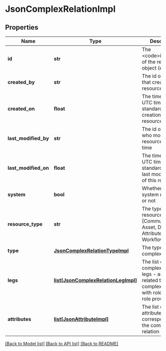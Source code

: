# JsonComplexRelationImpl

## Properties
Name | Type | Description | Notes
------------ | ------------- | ------------- | -------------
**id** | **str** | The &lt;code&gt;id&lt;/code&gt; of the represented object (entity) | 
**created_by** | **str** | The id of the user that created this resource | [optional] 
**created_on** | **float** | The timestamp (in UTC time standard) of the creation of this resource | [optional] 
**last_modified_by** | **str** | The id of the user who modified this resource the last time | [optional] 
**last_modified_on** | **float** | The timestamp (in UTC time standard) of the last modification of this resource | [optional] 
**system** | **bool** | Whether this is a system resource or not | [optional] 
**resource_type** | **str** | The type of this resource, i.e. [Community, Asset, Domain, Attribute, Relation, WorkflowInstance] | [optional] 
**type** | [**JsonComplexRelationTypeImpl**](JsonComplexRelationTypeImpl.md) | The type of the complex relation | [optional] 
**legs** | [**list[JsonComplexRelationLegImpl]**](JsonComplexRelationLegImpl.md) | The list of complex relation legs - assets related to the complex relation with role and co-role provided | [optional] 
**attributes** | [**list[JsonAttributeImpl]**](JsonAttributeImpl.md) | The list of attributes corresponding to the complex relation | [optional] 

[[Back to Model list]](../README.md#documentation-for-models) [[Back to API list]](../README.md#documentation-for-api-endpoints) [[Back to README]](../README.md)


